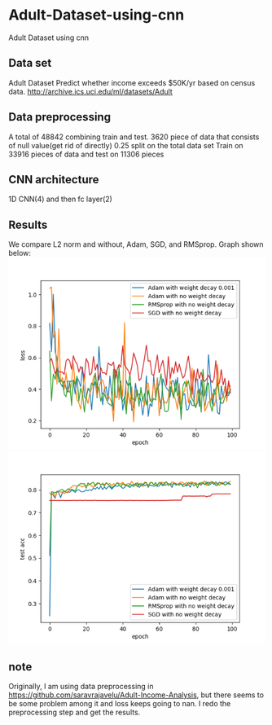 # Adult-Dataset-using-cnn
Adult Dataset using cnn
## Data set
Adult Dataset
Predict whether income exceeds $50K/yr based on census data.
http://archive.ics.uci.edu/ml/datasets/Adult
## Data preprocessing
A total of 48842 combining train and test.
3620 piece of data that consists of null value(get rid of directly)
0.25 split on the total data set
Train on 33916 pieces of data and test on 11306 pieces
## CNN architecture
1D CNN(4) and then fc layer(2) 
## Results
We compare L2 norm and without, Adam, SGD, and RMSprop. Graph shown below:
![](result/loss.png)
![](result/test_acc.png)

## note
Originally, I am using data preprocessing in https://github.com/saravrajavelu/Adult-Income-Analysis, but there seems to be some problem among it and loss keeps going to nan. I redo the preprocessing step and get the results.



